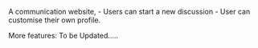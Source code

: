 A communication website,
	- Users can start a new discussion
	- User can customise their own profile.

More features: To be Updated.....